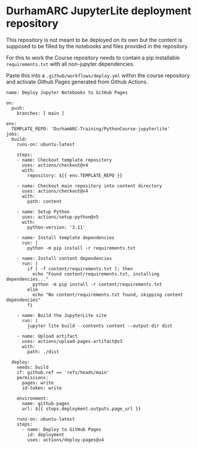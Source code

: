 # DurhamARC JupyterLite deployment repository

This repository is not meant to be deployed on its own but the content is supposed to be filled by the notebooks and files provided in the repository. 

For this to work the Course repository needs to contain a pip installable  `requirements.txt` with all non-jupyter dependencies.

Paste this into a `.github/workflows/deploy.yml` within the course repository and activate Github Pages generated from Github Actions.

```
name: Deploy Jupyter Notebooks to GitHub Pages

on:
  push:
    branches: [ main ]

env:
  TEMPLATE_REPO: 'DurhamARC-Training/PythonCourse-jupyterlite'
jobs:
  build:
    runs-on: ubuntu-latest
    
    steps:
    - name: Checkout template repository
      uses: actions/checkout@v4
      with:
        repository: ${{ env.TEMPLATE_REPO }}
        
    - name: Checkout main repository into content directory
      uses: actions/checkout@v4
      with:
        path: content
        
    - name: Setup Python
      uses: actions/setup-python@v5
      with:
        python-version: '3.11'
        
    - name: Install template dependencies
      run: |
        python -m pip install -r requirements.txt
        
    - name: Install content dependencies
      run: |
        if [ -f content/requirements.txt ]; then
          echo "Found content/requirements.txt, installing dependencies..."
          python -m pip install -r content/requirements.txt
        else
          echo "No content/requirements.txt found, skipping content dependencies"
        fi
        
    - name: Build the JupyterLite site
      run: |
        jupyter lite build --contents content --output-dir dist
        
    - name: Upload artifact
      uses: actions/upload-pages-artifact@v3
      with:
        path: ./dist

  deploy:
    needs: build
    if: github.ref == 'refs/heads/main'
    permissions:
      pages: write
      id-token: write

    environment:
      name: github-pages
      url: ${{ steps.deployment.outputs.page_url }}

    runs-on: ubuntu-latest
    steps:
      - name: Deploy to GitHub Pages
        id: deployment
        uses: actions/deploy-pages@v4
```